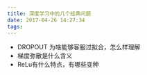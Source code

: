 ```yaml
---
title: 深度学习中的几个经典问题
date: 2017-04-26 14:27:34
tags:
---
```



-   DROPOUT 为啥能够客服过拟合，怎么样理解
-   梯度弥散是什么含义
-   ReLu有什么特点，有哪些变种
